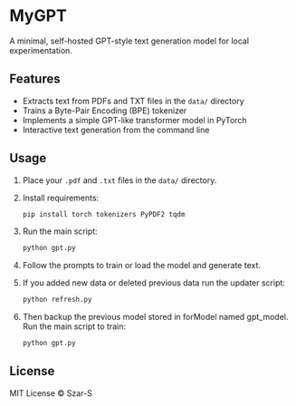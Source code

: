 # MyGPT

A minimal, self-hosted GPT-style text generation model for local experimentation.

## Features

- Extracts text from PDFs and TXT files in the `data/` directory
- Trains a Byte-Pair Encoding (BPE) tokenizer
- Implements a simple GPT-like transformer model in PyTorch
- Interactive text generation from the command line

## Usage

1. Place your `.pdf` and `.txt` files in the `data/` directory.
2. Install requirements:
    ```sh
    pip install torch tokenizers PyPDF2 tqdm
    ```
3. Run the main script:
    ```sh
    python gpt.py
    ```
4. Follow the prompts to train or load the model and generate text.

5. If you added new data or deleted previous data run the updater script:
    ```sh
    python refresh.py
    ```
6. Then backup the previous model stored in forModel named gpt_model. Run the main script to train:
    ```sh
    python gpt.py
    ```

## License

MIT License © Szar-S
